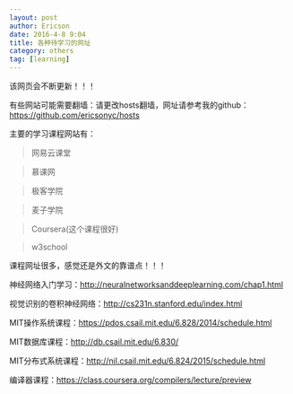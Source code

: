 ```yaml
---
layout: post
author: Ericson
date: 2016-4-8 9:04
title: 各种待学习的网址
category: others
tag: [learning]
---
```

该网页会不断更新！！！

有些网站可能需要翻墙：请更改hosts翻墙，网址请参考我的github：https://github.com/ericsonyc/hosts

主要的学习课程网站有：

>网易云课堂

>慕课网

>极客学院

>麦子学院

>Coursera(这个课程很好)

>w3school

课程网址很多，感觉还是外文的靠谱点！！！

神经网络入门学习：http://neuralnetworksanddeeplearning.com/chap1.html

视觉识别的卷积神经网络：http://cs231n.stanford.edu/index.html

MIT操作系统课程：https://pdos.csail.mit.edu/6.828/2014/schedule.html

MIT数据库课程：http://db.csail.mit.edu/6.830/

MIT分布式系统课程：http://nil.csail.mit.edu/6.824/2015/schedule.html

编译器课程：https://class.coursera.org/compilers/lecture/preview
